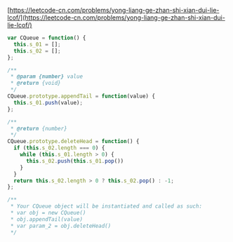 [https://leetcode-cn.com/problems/yong-liang-ge-zhan-shi-xian-dui-lie-lcof/](https://leetcode-cn.com/problems/yong-liang-ge-zhan-shi-xian-dui-lie-lcof/)

```js
var CQueue = function() {
  this.s_01 = [];
  this.s_02 = [];
};

/** 
 * @param {number} value
 * @return {void}
 */
CQueue.prototype.appendTail = function(value) {
  this.s_01.push(value);
};

/**
 * @return {number}
 */
CQueue.prototype.deleteHead = function() {
  if (this.s_02.length === 0) {
    while (this.s_01.length > 0) {
      this.s_02.push(this.s_01.pop())
    }
  }
  return this.s_02.length > 0 ? this.s_02.pop() : -1;
};

/**
 * Your CQueue object will be instantiated and called as such:
 * var obj = new CQueue()
 * obj.appendTail(value)
 * var param_2 = obj.deleteHead()
 */

```
